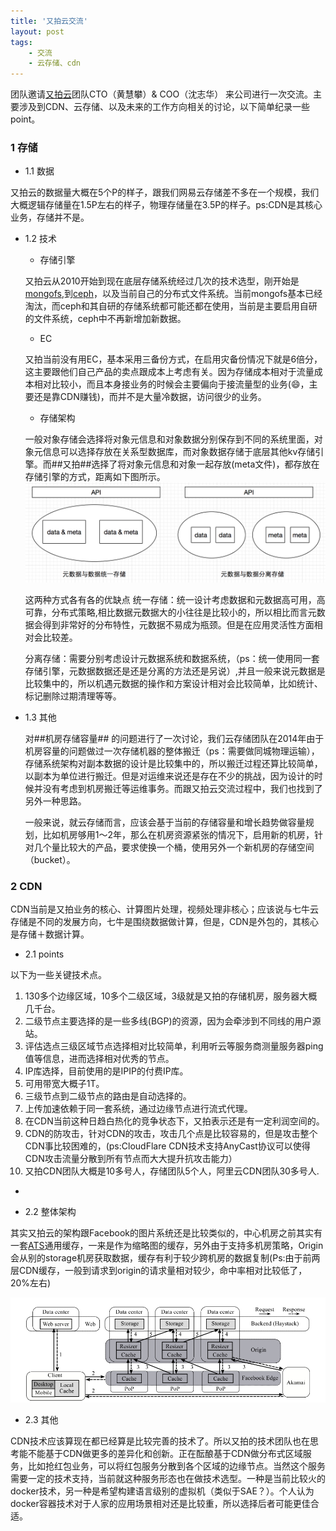 ```yaml
---
title: '又拍云交流'
layout: post
tags:
    - 交流
    - 云存储、cdn
---
```



团队邀请[又拍云](https://www.upyun.com/index.html)团队CTO（黄慧攀）& COO（沈志华） 来公司进行一次交流。主要涉及到CDN、云存储、以及未来的工作方向相关的讨论，以下简单纪录一些point。

### 1 存储

* 1.1 数据

又拍云的数据量大概在5个P的样子，跟我们网易云存储差不多在一个规模，我们大概逻辑存储量在1.5P左右的样子，物理存储量在3.5P的样子。ps:CDN是其核心业务，存储并不是。


* 1.2 技术

	* 存储引擎

	又拍云从2010开始到现在底层存储系统经过几次的技术选型，刚开始是[mongofs](http://www.phpclasses.org/package/6086-PHP-Store-and-get-data-in-MongoDB-GridFS-like-files.html),到[ceph](http://ceph.com/)，以及当前自己的分布式文件系统。当前mongofs基本已经淘汰，而ceph和其自研的存储系统都可能还都在使用，当前是主要启用自研的文件系统，ceph中不再新增加新数据。


	* EC
 
	又拍当前没有用EC，基本采用三备份方式，在启用灾备份情况下就是6倍分，这主要跟他们自己产品的卖点跟成本上考虑有关。因为存储成本相对于流量成本相对比较小，而且本身接业务的时候会主要偏向于接流量型的业务(😄，主要还是靠CDN赚钱)，而并不是大量冷数据，访问很少的业务。

	* 存储架构
 
	一般对象存储会选择将对象元信息和对象数据分别保存到不同的系统里面，对象元信息可以选择存放在关系型数据库，而对象数据存储于底层其他kv存储引擎。而##又拍##选择了将对象元信息和对象一起存放(meta文件)，都存放在存储引擎的方式，距离如下图所示。
![storagearch.jpg](/media/files/2015/09/storagearch.jpg)
	
	这两种方式各有各的优缺点
	统一存储：统一设计考虑数据和元数据高可用，高可靠，分布式策略,相比数据元数据大的小往往是比较小的，所以相比而言元数据会得到非常好的分布特性，元数据不易成为瓶颈。但是在应用灵活性方面相对会比较差。

	分离存储：需要分别考虑设计元数据系统和数据系统，（ps：统一使用同一套存储引擎，元数据数据还是还是分离的方法还是另说）,并且一般来说元数据是比较集中的，所以机遇元数据的操作和方案设计相对会比较简单，比如统计、标记删除过期清理等等。


* 1.3 其他

	对##机房存储容量## 的问题进行了一次讨论，我们云存储团队在2014年由于机房容量的问题做过一次存储机器的整体搬迁（ps：需要做同城物理运输），存储系统架构对副本数据的设计是比较集中的，所以搬迁过程还算比较简单，以副本为单位进行搬迁。但是对运维来说还是存在不少的挑战，因为设计的时候并没有考虑到机房搬迁等运维事务。而跟又拍云交流过程中，我们也找到了另外一种思路。

	一般来说，就云存储而言，应该会基于当前的存储容量和增长趋势做容量规划，比如机房够用1～2年，那么在机房资源紧张的情况下，启用新的机房，针对几个量比较大的产品，要求使换一个桶，使用另外一个新机房的存储空间（bucket）。


### 2 CDN

CDN当前是又拍业务的核心、计算图片处理，视频处理非核心；应该说与七牛云存储是不同的发展方向，七牛是围绕数据做计算，但是，CDN是外包的，其核心是存储＋数据计算。

* 2.1 points

以下为一些关键技术点。

1. 130多个边缘区域，10多个二级区域，3级就是又拍的存储机房，服务器大概几千台。
2. 二级节点主要选择的是一些多线(BGP)的资源，因为会牵涉到不同线的用户源站。
3. 评估选点三级区域节点选择相对比较简单，利用听云等服务商测量服务器ping值等信息，进而选择相对优秀的节点。
4. IP库选择，目前使用的是IPIP的付费IP库。
5. 可用带宽大概子1T。
6. 三级节点到二级节点的路由是自动选择的。
7. 上传加速依赖于同一套系统，通过边缘节点进行流式代理。
8. 在CDN当前这种日趋白热化的竞争状态下，又拍表示还是有一定利润空间的。
9. CDN的防攻击，针对CDN的攻击，攻击几个点是比较容易的，但是攻击整个CDN事比较困难的，(ps:CloudFlare CDN技术支持AnyCast协议可以使得CDN攻击流量分散到所有节点而大大提升抗攻击能力）
10. 又拍CDN团队大概是10多号人，存储团队5个人，阿里云CDN团队30多号人.

-

* 2.2 整体架构

其实又拍云的架构跟Facebook的图片系统还是比较类似的，中心机房之前其实有一套[ATS](http://trafficserver.apache.org/)通用缓存，一来是作为缩略图的缓存，另外由于支持多机房策略，Origin会从别的storage机房获取数据，缓存有利于较少跨机房的数据复制(Ps:由于前两层CDN缓存，一般到请求到origin的请求量相对较少，命中率相对比较低了，20%左右)

![storagearch.jpg](/media/files/2015/09/facebookcache.jpg)


* 2.3 其他

CDN技术应该算现在都已经算是比较完善的技术了。所以又拍的技术团队也在思考能不能基于CDN做更多的差异化和创新。正在酝酿基于CDN做分布式区域服务，比如抢红包业务，可以将红包服务分散到各个区域的边缘节点。当然这个服务需要一定的技术支持，当前就这种服务形态也在做技术选型。一种是当前比较火的docker技术，另一种是希望构建语言级别的虚拟机（类似于SAE？）。个人认为docker容器技术对于人家的应用场景相对还是比较重，所以选择后者可能更佳合适。